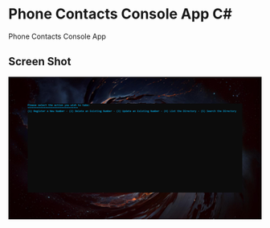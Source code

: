 # Phone Contacts Console App C#

Phone Contacts Console App

## Screen Shot

![PhoneBook.png](https://raw.githubusercontent.com/yavuzyazici/Phone-Contacts-App-on-Console/main/PhoneBook.png?token=GHSAT0AAAAAACKO42FPU3OIS3BKMPUHNQCUZK2LR4A)
